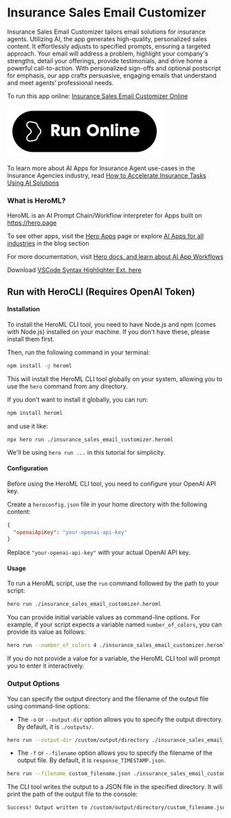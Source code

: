 # Insurance Sales Email Customizer

Insurance Sales Email Customizer tailors email solutions for insurance agents. Utilizing AI, the app generates high-quality, personalized sales content. It effortlessly adjusts to specified prompts, ensuring a targeted approach. Your email will address a problem, highlight your company's strengths, detail your offerings, provide testimonials, and drive home a powerful call-to-action. With personalized sign-offs and optional postscript for emphasis, our app crafts persuasive, engaging emails that understand and meet agents’ professional needs.

To run this app online: [Insurance Sales Email Customizer Online](https://hero.page/app/insurance-sales-email-customizer-tailored-email-solutions-for-insurance-agents/ZNgAbqY9BBs9LVja04lo)

[![Run Insurance Sales Email Customizer Online](/assets/run.svg)](https://hero.page/app/insurance-sales-email-customizer-tailored-email-solutions-for-insurance-agents/ZNgAbqY9BBs9LVja04lo)

To learn more about AI Apps for Insurance Agent use-cases in the Insurance Agencies industry, read [How to Accelerate Insurance Tasks Using AI Solutions](https://hero.page/blog/ai/insurance-agencies/how-to-accelerate-insurance-tasks-using-ai-solutions/171003)

### What is HeroML?
HeroML is an AI Prompt Chain/Workflow interpreter for Apps built on https://hero.page 

To see other apps, visit the [Hero Apps](https://hero.page/apps) page or explore [AI Apps for all industries](https://hero.page/blog) in the blog section

For more documentation, visit [Hero docs, and learn about AI App Workflows](https://hero.page/tutorials/introduction-to-heroml)

Download [VSCode Syntax Highlighter Ext. here](https://marketplace.visualstudio.com/items?itemName=hero-page.heroml)

## Run with HeroCLI (Requires OpenAI Token)

#### Installation

To install the HeroML CLI tool, you need to have Node.js and npm (comes with Node.js) installed on your machine. If you don't have these, please install them first. 

Then, run the following command in your terminal:

```bash
npm install -g heroml
```

This will install the HeroML CLI tool globally on your system, allowing you to use the `hero` command from any directory.

If you don't want to install it globally, you can run:

```bash
npm install heroml
```

and use it like:

```bash
npx hero run ./insurance_sales_email_customizer.heroml
```

We'll be using `hero run ...` in this tutorial for simplicity.

#### Configuration

Before using the HeroML CLI tool, you need to configure your OpenAI API key. 

Create a `heroconfig.json` file in your home directory with the following content:

```json
{
  "openaiApiKey": "your-openai-api-key"
}
```

Replace `"your-openai-api-key"` with your actual OpenAI API key.

#### Usage

To run a HeroML script, use the `run` command followed by the path to your script:

```bash
hero run ./insurance_sales_email_customizer.heroml
```

You can provide initial variable values as command-line options. For example, if your script expects a variable named `number_of_colors`, you can provide its value as follows:

```bash
hero run --number_of_colors 4 ./insurance_sales_email_customizer.heroml
```

If you do not provide a value for a variable, the HeroML CLI tool will prompt you to enter it interactively.

### Output Options

You can specify the output directory and the filename of the output file using command-line options:

- The `-o` or `--output-dir` option allows you to specify the output directory. By default, it is `./outputs/`.

```bash
hero run --output-dir /custom/output/directory ./insurance_sales_email_customizer.heroml
```

- The `-f` or `--filename` option allows you to specify the filename of the output file. By default, it is `response_TIMESTAMP.json`.

```bash
hero run --filename custom_filename.json ./insurance_sales_email_customizer.heroml
```

The CLI tool writes the output to a JSON file in the specified directory. It will print the path of the output file to the console:

```bash
Success! Output written to /custom/output/directory/custom_filename.json
```

